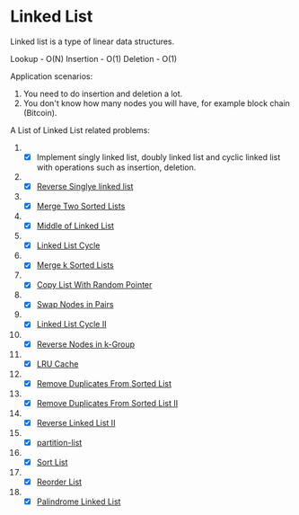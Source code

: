 # Linked List

Linked list is a type of linear data structures.

Lookup - O(N)
Insertion - O(1)
Deletion - O(1)

Application scenarios:
1. You need to do insertion and deletion a lot.
2. You don't know how many nodes you will have, for example block chain (Bitcoin).

A List of Linked List related problems:
1. - [x] Implement singly linked list, doubly linked list and cyclic linked list with operations such as insertion, deletion.
2. - [x] [Reverse Singlye linked list](https://leetcode-cn.com/problems/reverse-linked-list/) 
3. - [x] [Merge Two Sorted Lists](https://leetcode-cn.com/problems/merge-two-sorted-lists/)
4. - [x] [Middle of Linked List](https://leetcode-cn.com/problems/middle-of-the-linked-list/)
5. - [x] [Linked List Cycle](https://leetcode.com/problems/linked-list-cycle/)
6. - [x] [Merge k Sorted Lists](https://leetcode.com/problems/merge-k-sorted-list)
7. - [x] [Copy List With Random Pointer](https://leetcode-cn.com/problems/copy-list-with-random-pointer/)
8. - [x] [Swap Nodes in Pairs](https://leetcode.com/problems/swap-nodes-in-pairs/)
9. - [x] [Linked List Cycle II](https://leetcode.com/problems/linked-list-cycle-ii/)
10. - [x] [Reverse Nodes in k-Group](https://leetcode.com/problems/reverse-nodes-in-k-group/)
11. - [x] [LRU Cache](https://leetcode.com/problems/lru-cache/)
12. - [x] [Remove Duplicates From Sorted List](https://leetcode-cn.com/problems/remove-duplicates-from-sorted-list/)
13. - [x] [Remove Duplicates From Sorted List II](https://leetcode-cn.com/problems/remove-duplicates-from-sorted-list-ii/)
14. - [x] [Reverse Linked List II](https://leetcode-cn.com/problems/reverse-linked-list-ii/)
15. - [x] [partition-list](https://leetcode-cn.com/problems/partition-list/)
16. - [x] [Sort List](https://leetcode-cn.com/problems/sort-list/)
17. - [x] [Reorder List](https://leetcode-cn.com/problems/reorder-list/)
18. - [x] [Palindrome Linked List](https://leetcode-cn.com/problems/palindrome-linked-list/)